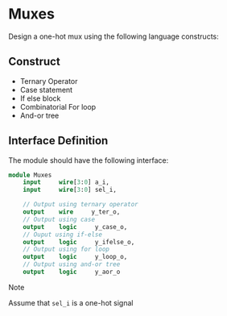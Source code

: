 # Muxes

Design a one-hot mux using the following language constructs:

## Construct
- Ternary Operator
- Case statement
- If else block
- Combinatorial For loop
- And-or tree

## Interface Definition
The module should have the following interface:

```SystemVerilog
module Muxes
    input     wire[3:0] a_i,
    input     wire[3:0] sel_i,

    // Output using ternary operator
    output    wire     y_ter_o,
    // Output using case
    output    logic     y_case_o,
    // Ouput using if-else
    output    logic     y_ifelse_o,
    // Output using for loop
    output    logic     y_loop_o,
    // Output using and-or tree
    output    logic     y_aor_o
```
> [!NOTE]
> Assume that `sel_i` is a one-hot signal